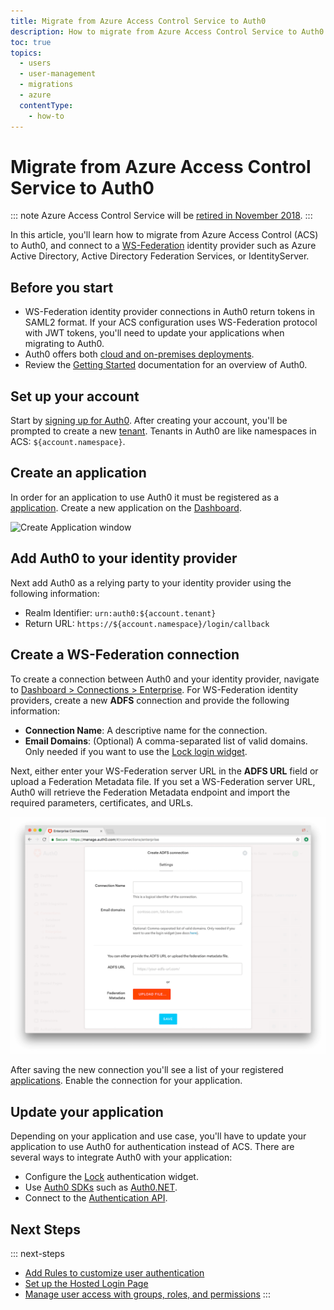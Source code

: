 ```yaml
---
title: Migrate from Azure Access Control Service to Auth0
description: How to migrate from Azure Access Control Service to Auth0.
toc: true
topics:
  - users
  - user-management
  - migrations
  - azure
  contentType:
    - how-to
---
```


# Migrate from Azure Access Control Service to Auth0

::: note
Azure Access Control Service will be [retired in November 2018](https://docs.microsoft.com/en-us/azure/active-directory/develop/active-directory-acs-migration).
:::

In this article, you'll learn how to migrate from Azure Access Control (ACS) to Auth0, and connect to a [WS-Federation](/protocols/ws-fed) identity provider such as Azure Active Directory, Active Directory Federation Services, or IdentityServer.

## Before you start

* WS-Federation identity provider connections in Auth0 return tokens in SAML2 format. If your ACS configuration uses WS-Federation protocol with JWT tokens, you'll need to update your applications when migrating to Auth0.
* Auth0 offers both [cloud and on-premises deployments](/getting-started/deployment-models).
* Review the [Getting Started](/getting-started) documentation for an overview of Auth0.

## Set up your account

Start by [signing up for Auth0](https://auth0.com/signup). After creating your account, you'll be prompted to create a new [tenant](/getting-started/the-basics#account-and-tenants). Tenants in Auth0 are like namespaces in ACS: `${account.namespace}`.

## Create an application

In order for an application to use Auth0 it must be registered as a [application](/docs/applications). Create a new application on the [Dashboard](https://manage.auth0.com/#/applications).

![Create Application window](/media/articles/applications/create-application-popup.png)

## Add Auth0 to your identity provider

Next add Auth0 as a relying party to your identity provider using the following information:

* Realm Identifier: `urn:auth0:${account.tenant}`
* Return URL: `https://${account.namespace}/login/callback`

## Create a WS-Federation connection

To create a connection between Auth0 and your identity provider, navigate to [Dashboard > Connections > Enterprise](${manage_url}/#/connections/enterprise). For WS-Federation identity providers, create a new **ADFS** connection and provide the following information:

* __Connection Name__: A descriptive name for the connection.
* __Email Domains__: (Optional) A comma-separated list of valid domains. Only needed if you want to use the [Lock login widget](/libraries/lock).

Next, either enter your WS-Federation server URL in the __ADFS URL__ field or upload a Federation Metadata file. If you set a WS-Federation server URL, Auth0 will retrieve the Federation Metadata endpoint and import the required parameters, certificates, and URLs.

![New Connection](/media/articles/connections/enterprise/ws-fed/new.png)

After saving the new connection you'll see a list of your registered [applications](${manage_url}/#/applications). Enable the connection for your application.

## Update your application

Depending on your application and use case, you'll have to update your application to use Auth0 for authentication instead of ACS. There are several ways to integrate Auth0 with your application:

- Configure the [Lock](/libraries#lock) authentication widget.
- Use [Auth0 SDKs](/libraries#auth0-sdks) such as [Auth0.NET](https://github.com/auth0/Auth0.net).
- Connect to the [Authentication API](/api/authentication).

## Next Steps

::: next-steps
* [Add Rules to customize user authentication](/rules/current)
* [Set up the Hosted Login Page](/hosted-pages/login)
* [Manage user access with groups, roles, and permissions](/extensions/authorization-extension)
:::
